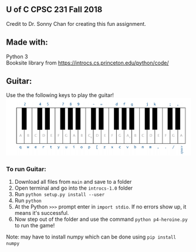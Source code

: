 ## U of C CPSC 231 Fall 2018
Credit to Dr. Sonny Chan for creating this fun assignment.
## Made with:
Python 3 <br>
Booksite library from https://introcs.cs.princeton.edu/python/code/
## Guitar:
Use the the following keys to play the guitar! <br>
![image](https://github.com/JessieG123/Guitar/blob/main/Piano%20Keys.png)

### To run Guitar:
1. Download all files from `main` and save to a folder
2. Open terminal and go into the `introcs-1.0` folder
3. Run `python setup.py install --user`
4. Run `python`
5. At the Python `>>>` prompt enter in `import stdio`. If no errors show up, it means it's successful.
6. Now step out of the folder and use the command `python p4-heroine.py` to run the game!

Note: may have to install numpy which can be done using `pip install numpy`
